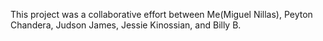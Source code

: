 This project was a collaborative effort between Me(Miguel Nillas), Peyton Chandera, Judson James, Jessie Kinossian, and Billy B. 

